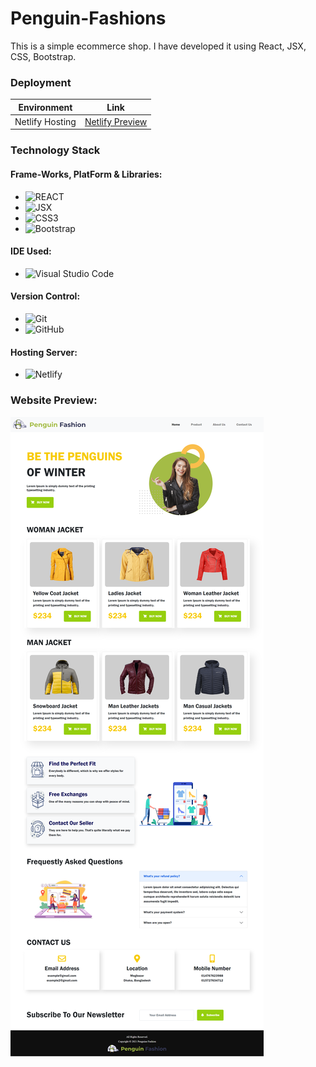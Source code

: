 # Penguin-Fashions
This is a simple ecommerce shop. I have developed it using React, JSX, CSS, Bootstrap.

### Deployment
| Environment | Link |
|-------------|------|
| Netlify Hosting | [Netlify Preview](https://resplendent-moxie-af8bb5.netlify.app/) |

### Technology Stack
#### Frame-Works, PlatForm & Libraries:
- ![REACT](https://img.shields.io/badge/react-%231572B6.svg?style=for-the-badge&logo=react&logoColor=white)
- ![JSX](https://img.shields.io/badge/JSX-%23E34F26.svg?style=for-the-badge&logo=html5&logoColor=white)
- ![CSS3](https://img.shields.io/badge/css3-%231572B6.svg?style=for-the-badge&logo=css3&logoColor=white)
- ![Bootstrap](https://img.shields.io/badge/bootstrap-%23563D7C.svg?style=for-the-badge&logo=bootstrap&logoColor=white)

#### IDE Used:
- ![Visual Studio Code](https://img.shields.io/badge/Visual%20Studio%20Code-0078d7.svg?style=for-the-badge&logo=visual-studio-code&logoColor=white)

#### Version Control:
- ![Git](https://img.shields.io/badge/git-%23F05033.svg?style=for-the-badge&logo=git&logoColor=white)
- ![GitHub](https://img.shields.io/badge/github-%23121011.svg?style=for-the-badge&logo=github&logoColor=white)

#### Hosting Server:
- ![Netlify](https://img.shields.io/badge/netlify-%23563D7C.svg?style=for-the-badge&logo=netlify&logoColor=white)

### Website Preview:
<img src="./public/Image/Penguin-Fashions.png" alt="Penguin-Fashions">
